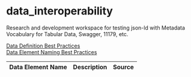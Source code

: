 # data_interoperability
Research and development workspace for testing json-ld with Metadata Vocabulary for Tabular Data, Swagger, 11179, etc.  

<a href="definition_best_practices.md">Data Definition Best Practices</a>  
<a href="data_element_best_practices.md">Data Element Naming Best Practices</a>  

<table>
  <thead>
    <tr>
      <th scope="col">Data Element Name</th>
      <th scope="col">Description</th>
      <th scope="col">Source</th>
    </tr>
  </thead>